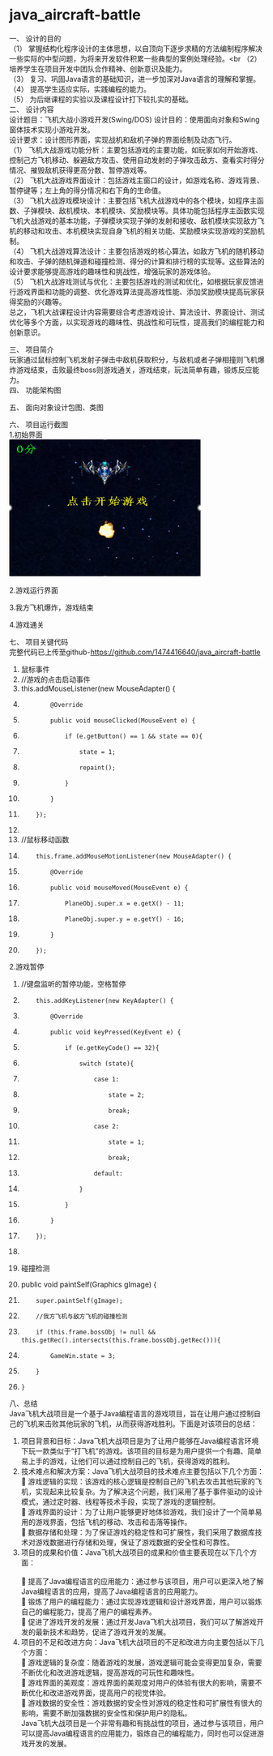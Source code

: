 # java_aircraft-battle
一、	设计的目的<br>
（1）	掌握结构化程序设计的主体思想，以自顶向下逐步求精的方法编制程序解决一些实际的中型问题，为将来开发软件积累一些典型的案例处理经验。<br
（2）	培养学生在项目开发中团队合作精神、创新意识及能力。<br>
（3）	复习、巩固Java语言的基础知识，进一步加深对Java语言的理解和掌握。<br>
（4）	提高学生适应实际，实践编程的能力。<br>
（5）	为后继课程的实验以及课程设计打下较扎实的基础。<br>
二、	设计内容<br>
设计题目：飞机大战小游戏开发(Swing/DOS)
设计目的：使用面向对象和Swing窗体技术实现小游戏开发。<br>
设计要求：设计图形界面，实现战机和敌机子弹的界面绘制及动态飞行。<br>
（1）	飞机大战游戏功能分析：主要包括游戏的主要功能，如玩家如何开始游戏、控制己方飞机移动、躲避敌方攻击、使用自动发射的子弹攻击敌方、查看实时得分情况、摧毁敌机获得更高分数、暂停游戏等。<br>
（2）	飞机大战游戏界面设计：包括游戏主窗口的设计，如游戏名称、游戏背景、暂停键等；左上角的得分情况和右下角的生命值。<br>
（3）	飞机大战游戏模块设计：主要包括飞机大战游戏中的各个模块，如程序主函数、子弹模块、敌机模块、本机模块、奖励模块等。具体功能包括程序主函数实现飞机大战游戏的基本功能，子弹模块实现子弹的发射和接收、敌机模块实现敌方飞机的移动和攻击、本机模块实现自身飞机的相关功能、奖励模块实现游戏的奖励机制。<br>
（4）	飞机大战游戏算法设计：主要包括游戏的核心算法，如敌方飞机的随机移动和攻击、子弹的随机弹道和碰撞检测、得分的计算和排行榜的实现等。这些算法的设计要求能够提高游戏的趣味性和挑战性，增强玩家的游戏体验。<br>
（5）	飞机大战游戏测试与优化：主要包括游戏的测试和优化，如根据玩家反馈进行游戏界面和功能的调整、优化游戏算法提高游戏性能、添加奖励模块提高玩家获得奖励的兴趣等。<br>
总之，飞机大战课程设计内容需要综合考虑游戏设计、算法设计、界面设计、测试优化等多个方面，以实现游戏的趣味性、挑战性和可玩性，提高我们的编程能力和创新意识。<br>

三、	项目简介<br>
玩家通过鼠标控制飞机发射子弹击中敌机获取积分，与敌机或者子弹相撞则飞机爆炸游戏结束，击败最终boss则游戏通关，游戏结束，玩法简单有趣，锻炼反应能力。<br>
四、	功能架构图<br>
 
五、	面向对象设计包图、类图<br>
 
六、	项目运行截图<br>
1.初始界面<br>
![image](https://github.com/1474416640/java_aircraft-battle/blob/main/images/Snipaste_2023-05-21_16-28-21.png)










2.游戏运行界面<br>
 
3.我方飞机爆炸，游戏结束<br>
 

4.游戏通关<br>
 

七、	项目关键代码<br>
完整代码已上传至github-https://github.com/1474416640/java_aircraft-battle<br>

1.	鼠标事件<br>
 1. //游戏的点击启动事件
 2. this.addMouseListener(new MouseAdapter() {
 3.             @Override
 4.             public void mouseClicked(MouseEvent e) {
 5.                 if (e.getButton() == 1 && state == 0){
 6.                     state = 1;
 7.                     repaint();
 8.                 }
 9.             }
10.         });
11.  
 1.   //鼠标移动函数
 2.         this.frame.addMouseMotionListener(new MouseAdapter() {
 3.             @Override
 4.             public void mouseMoved(MouseEvent e) {
 5.                 PlaneObj.super.x = e.getX() - 11;
 6.                 PlaneObj.super.y = e.getY() - 16;
 7.             }
 8.         });

2.游戏暂停<br>
 1. //键盘监听的暂停功能，空格暂停
 2.         this.addKeyListener(new KeyAdapter() {
 3.             @Override
 4.             public void keyPressed(KeyEvent e) {
 5.                 if (e.getKeyCode() == 32){
 6.                     switch (state){
 7.                         case 1:
 8.                             state = 2;
 9.                             break;
10.                         case 2:
11.                             state = 1;
12.                             break;
13.                         default:
14.                     }
15.                 }
16.             }
17.         });
18.  

3.	碰撞检测<br>
1. public void paintSelf(Graphics gImage) {
2.         super.paintSelf(gImage);
3.         //我方飞机与敌方飞机的碰撞检测
4.         if (this.frame.bossObj != null && this.getRec().intersects(this.frame.bossObj.getRec())){
5.             GameWin.state = 3;
6.         }
7.     }
八、总结<br>
Java飞机大战项目是一个基于Java编程语言的游戏项目，旨在让用户通过控制自己的飞机来击败其他玩家的飞机，从而获得游戏胜利。下面是对该项目的总结：<br>
1.	项目背景和目标：Java飞机大战项目是为了让用户能够在Java编程语言环境下玩一款类似于“打飞机”的游戏。该项目的目标是为用户提供一个有趣、简单易上手的游戏，让他们可以通过控制自己的飞机，获得游戏的胜利。<br>
2.	技术难点和解决方案：Java飞机大战项目的技术难点主要包括以下几个方面：<br>
	游戏逻辑的实现：该游戏的核心逻辑是控制自己的飞机去攻击其他玩家的飞机，实现起来比较复杂。为了解决这个问题，我们采用了基于事件驱动的设计模式，通过定时器、线程等技术手段，实现了游戏的逻辑控制。<br>
	游戏界面的设计：为了让用户能够更好地体验游戏，我们设计了一个简单易用的游戏界面，包括飞机的移动、攻击和击落等操作。<br>
	数据存储和处理：为了保证游戏的稳定性和可扩展性，我们采用了数据库技术对游戏数据进行存储和处理，保证了游戏数据的安全性和可靠性。<br>
3.	项目的成果和价值：Java飞机大战项目的成果和价值主要表现在以下几个方面：<br><br>
	提高了Java编程语言的应用能力：通过参与该项目，用户可以更深入地了解Java编程语言的应用，提高了Java编程语言的应用能力。<br>
	锻炼了用户的编程能力：通过实现游戏逻辑和设计游戏界面，用户可以锻炼自己的编程能力，提高了用户的编程素养。<br>
	促进了游戏开发的发展：通过开发Java飞机大战项目，我们可以了解游戏开发的最新技术和趋势，促进了游戏开发的发展。<br>
4.	项目的不足和改进方向：Java飞机大战项目的不足和改进方向主要包括以下几个方面：<br>
	游戏逻辑的复杂度：随着游戏的发展，游戏逻辑可能会变得更加复杂，需要不断优化和改进游戏逻辑，提高游戏的可玩性和趣味性。<br>
	游戏界面的美观度：游戏界面的美观度对用户的体验有很大的影响，需要不断优化和改进游戏界面，提高用户的视觉体验。<br>
	游戏数据的安全性：游戏数据的安全性对游戏的稳定性和可扩展性有很大的影响，需要不断加强数据的安全性和保护用户的隐私。<br>
  Java飞机大战项目是一个非常有趣和有挑战性的项目，通过参与该项目，用户可以提高Java编程语言的应用能力，锻炼自己的编程能力，同时也可以促进游戏开发的发展。<br>

